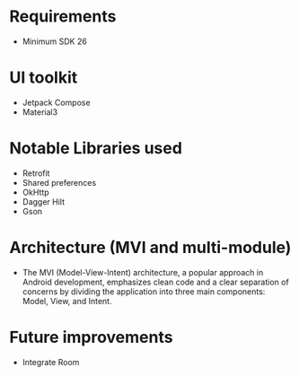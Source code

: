 # Requirements
- Minimum SDK 26

# UI toolkit
- Jetpack Compose
- Material3

# Notable Libraries used
- Retrofit
- Shared preferences 
- OkHttp
- Dagger Hilt
- Gson


# Architecture (MVI and multi-module)
- The MVI (Model-View-Intent) architecture, a popular approach in Android development, emphasizes clean code and a clear separation of concerns by dividing the application into three main components: Model, View, and Intent.

# Future improvements
- Integrate Room 
